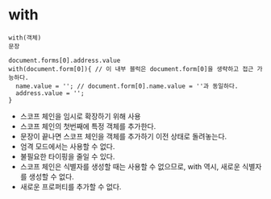 # with
```
with(객체)
문장

document.forms[0].address.value
with(document.form[0]){ // 이 내부 블럭은 document.form[0]을 생략하고 접근 가능하다.
  name.value = ''; // document.form[0].name.value = ''과 동일하다.
  address.value = '';
}

```
 - 스코프 체인을 임시로 확장하기 위해 사용
 - 스코프 체인의 첫번째에 특정 객체를 추가한다.
  - 문장이 끝나면 스코프 체인을 객체를 추가하기 이전 상태로 돌려놓는다.
 - 엄격 모드에서는 사용할 수 없다.
 - 불필요한 타이핑을 줄일 수 있다.
 - 스코프 체인은 식별자를 생성할 때는 사용할 수 없으므로, with 역시, 새로운 식별자를 생성할 수 없다.
  - 새로운 프로퍼티를 추가할 수 없다.
